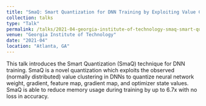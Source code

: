 ```yaml
---
title: "SmaQ: Smart Quantization for DNN Training by Exploiting Value Clustering"
collection: talks
type: "Talk"
permalink: /talks/2021-04-georgia-institute-of-technology-smaq-smart-quantization-for-dnn-training-by-exploiting-value-clustering
venue: "Georgia Institute of Technology"
date: "2021-04"
location: "Atlanta, GA"
---
```


This talk introduces the Smart Quantization (SmaQ) technique for DNN training. SmaQ is a novel quantization which exploits the observed (normally distributed) value clustering in DNNs to quantize neural network weight, gradient, feature map, gradient map, and optimizer state values. SmaQ is able to reduce memory usage during training by up to 6.7x with no loss in accuracy.


